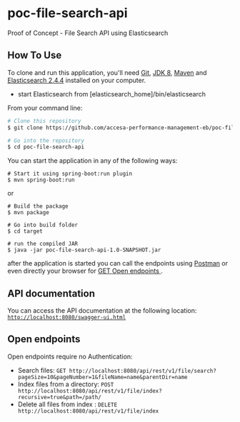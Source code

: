 # poc-file-search-api
Proof of Concept - File Search API using Elasticsearch

## How To Use

To clone and run this application, you'll need [Git](https://git-scm.com), 
[JDK 8](http://www.oracle.com/technetwork/java/javase/downloads/jdk8-downloads-2133151.html),
 [Maven](https://maven.apache.org/download.cgi) and 
 [Elasticsearch 2.4.4](https://www.elastic.co/downloads/past-releases/elasticsearch-2-4-4) installed on your computer. 

- start Elasticsearch from [elasticsearch_home]/bin/elasticsearch

From your command line:

```bash
# Clone this repository
$ git clone https://github.com/accesa-performance-management-eb/poc-file-search-api.git

# Go into the repository
$ cd poc-file-search-api
```

You can start the application in any of the following ways:


```
# Start it using spring-boot:run plugin
$ mvn spring-boot:run
```

or

```
# Build the package
$ mvn package

# Go into build folder
$ cd target

# run the compiled JAR
$ java -jar poc-file-search-api-1.0-SNAPSHOT.jar
```
after the application is started you can call the endpoints using [Postman](https://www.getpostman.com) or even
directly your browser for [GET Open endpoints ](#open-endpoints).  


## API documentation
You can access the API documentation at the following location: [`http://localhost:8080/swagger-ui.html`](http://localhost:8080/swagger-ui.html)

## Open endpoints

Open endpoints require no Authentication:

* Search files: `GET http://localhost:8080/api/rest/v1/file/search?pageSize=10&pageNumber=1&fileName=name&parentDir=name`
* Index files from a directory: `POST http://localhost:8080/api/rest/v1/file/index?recursive=true&path=/path/`
* Delete all files from index : `DELETE http://localhost:8080/api/rest/v1/file/index`

